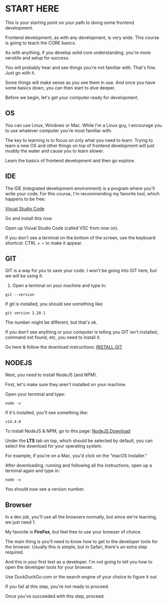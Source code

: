 # START HERE

This is your starting point on your path to doing some frontend development.

Frontend development, as with any development, is very wide. This course is going to teach the CORE basics.

As with anything, if you develop solid core understanding, you're more versitile and setup for success.

You will probably hear and see things you're not familiar with. That's fine. Just go with it.

Some things will make sense as you see them in use. And once you have some basics down, you can then start to dive deeper.

Before we begin, let's get your computer ready for development.

## OS

You can use Linux, Windows or Mac. While I'm a Linux guy, I encourage you to use whatever computer you're most familiar with.

The key to learning is to focus on only what you need to learn. Trying to learn a new OS and other things on top of frontend development will just muddy the water and cause you to learn slower.

Learn the basics of frontend development and then go explore.

## IDE

The IDE (integrated development environment) is a program where you'll write your code. For this course, I'm recommending my favorite tool, which happens to be free:

[Visual Studio Code](https://code.visualstudio.com/)

Go and install this now.

Open up Visual Studio Code (called VSC from now on).

If you don't see a terminal on the bottom of the screen, use the keyboard shortcut: CTRL + ~ to make it appear.


## GIT

GIT is a way for you to save your code. I won't be going into GIT here, but we will be using it.

1. Open a terminal on your machine and type in:

```
git --version
```

If git is installed, you should see something like:

```
git version 2.20.1
```

The number might be different, but that's ok.

If you don't see anything or your computer is telling you GIT isn't installed, command not found, etc, you need to install it.

Go here & follow the download instructions: [INSTALL GIT](https://git-scm.com/downloads)

## NODEJS

Next, you need to install NodeJS (and NPM).

First, let's make sure they aren't installed on your machine.

Open your terminal and type:

```
node -v
```

If it's installed, you'll see something like:

```
v14.4.0
```

To install NodeJS & NPM, go to this page: [NodeJS Download](https://nodejs.org/en/download/)

Under the **LTS** tab on top, which should be selected by default, you can select the download for your operating system.

For example, if you're on a Mac, you'd click on the "macOS Installer."

After downloading, running and following all the instructions, open up a terminal again and type in:

```
node -v
```

You should now see a version number.

## Browser

In a dev job, you'll use all the browsers normally, but since we're learning, we just need 1.

My favorite is **FireFox**, but feel free to use your browser of choice.

The main thing is you'll need to know how to get to the developer tools for the browser. Usually this is simple, but in Safari, there's an extra step required.

And this is your first test as a developer. I'm not going to tell you how to open the developer tools for your browser.

Use DuckDuckGo.com or the search engine of your choice to figure it out.

If you fail at this step, you're not ready to proceed.

Once you've succeeded with this step, proceed.

